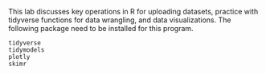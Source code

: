 This lab discusses key operations in R for uploading datasets, practice with tidyverse functions for data wrangling, and data visualizations. 
The following package need to be installed for this program.

    tidyverse
    tidymodels
    plotly
    skimr
